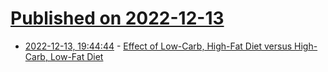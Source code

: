 # [Published on 2022-12-13](index.md)

* [2022-12-13, 19:44:44](https://news.ycombinator.com/item?id=33974632) - [Effect of Low-Carb, High-Fat Diet versus High-Carb, Low-Fat Diet](https://www.acpjournals.org/doi/10.7326/M22-1787)

